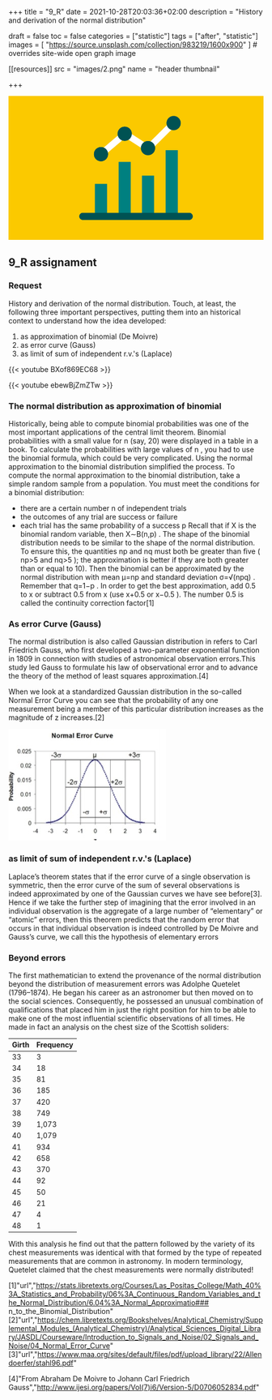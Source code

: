 +++
title = "9_R"
date = 2021-10-28T20:03:36+02:00
description = "History and derivation of the normal distribution"


draft = false
toc = false
categories = ["statistic"]
tags = ["after", "statistic"]
images = [
  "https://source.unsplash.com/collection/983219/1600x900"
] # overrides site-wide open graph image

[[resources]]
  src = "images/2.png"
  name = "header thumbnail"

+++

![header](images/2.png)

## 9_R assignament

### Request
History and derivation of the normal distribution. Touch, at least, the following three  important perspectives, putting them into an historical context to understand how  the idea developed:

1) as approximation of binomial (De Moivre)
2) as error curve (Gauss)
3) as limit of sum of independent r.v.'s (Laplace)


{{< youtube BXof869EC68 >}}

{{< youtube ebewBjZmZTw >}}

### The normal distribution as approximation of binomial
Historically, being able to compute binomial probabilities was one of the most important applications of the central limit theorem. Binomial probabilities with a small value for  n (say, 20) were displayed in a table in a book. To calculate the probabilities with large values of  n , you had to use the binomial formula, which could be very complicated. Using the normal approximation to the binomial distribution simplified the process. To compute the normal approximation to the binomial distribution, take a simple random sample from a population. You must meet the conditions for a binomial distribution:

- there are a certain number  n  of independent trials
- the outcomes of any trial are success or failure
- each trial has the same probability of a success  p 
Recall that if  X  is the binomial random variable, then  X∼B(n,p) . The shape of the binomial distribution needs to be similar to the shape of the normal distribution. To ensure this, the quantities  np  and  nq  must both be greater than five ( np>5  and  nq>5 ); the approximation is better if they are both greater than or equal to 10). Then the binomial can be approximated by the normal distribution with mean  μ=np  and standard deviation  σ=√(npq) . Remember that  q=1−p . In order to get the best approximation, add 0.5 to  x  or subtract 0.5 from  x  (use  x+0.5  or  x−0.5 ). The number 0.5 is called the continuity correction factor[1]

### As error Curve (Gauss)
The normal distribution is also called Gaussian distribution in refers to Carl Friedrich Gauss, who first developed a two-parameter exponential function in 1809 in connection with studies of astronomical observation errors.This study led Gauss to formulate his law of observational error and to advance the theory of the method of least squares approximation.[4]

When  we look at a standardized Gaussian distribution in  the so-called Normal Error Curve  you can see that the probability of any one measurement being a member of this particular distribution increases as the magnitude of z increases.[2]



![header](images/9.jpg)

### as limit of sum of independent r.v.'s (Laplace)
Laplace’s theorem states that if the error curve of a single observation is symmetric, then the error curve of the sum of several observations is indeed approximated by one of the Gaussian curves we have see before[3]. Hence if we take the further step of imagining that the error involved in an individual observation is the aggregate of a large number of “elementary” or “atomic” errors, then this theorem predicts that
the random error that occurs in that individual observation is indeed controlled by De
Moivre and Gauss’s curve, we call this the hypothesis of elementary errors

### Beyond errors

The first mathematician to extend the provenance of the normal distribution beyond
the distribution of measurement errors was Adolphe Quetelet (1796–1874). He began
his career as an astronomer but then moved on to the social sciences. Consequently,
he possessed an unusual combination of qualifications that placed him in just the right
position for him to be able to make one of the most influential scientific observations
of all times.
He made in fact an analysis on the chest size of the Scottish soliders: 

| Girth | Frequency |
|-------|-----------|
| 33    | 3         |
| 34    | 18        |
| 35    | 81        |
| 36    | 185       |
| 37    | 420       |
| 38    | 749       |
| 39    | 1,073     |
| 40    | 1,079     |
| 41    | 934       |
| 42    | 658       |
| 43    | 370       |
| 44    | 92        |
| 45    | 50        |
| 46    | 21        |
| 47    | 4         |
| 48    | 1         |

With this analysis he find out  that the pattern followed by the variety of
its chest measurements was identical with that formed by the type of repeated measurements that are common in astronomy. 
In modern terminology, Quetelet claimed that the chest measurements were normally distributed!




[1]"url","https://stats.libretexts.org/Courses/Las_Positas_College/Math_40%3A_Statistics_and_Probability/06%3A_Continuous_Random_Variables_and_the_Normal_Distribution/6.04%3A_Normal_Approximatio### n_to_the_Binomial_Distribution"
[2]"url","https://chem.libretexts.org/Bookshelves/Analytical_Chemistry/Supplemental_Modules_(Analytical_Chemistry)/Analytical_Sciences_Digital_Library/JASDL/Courseware/Introduction_to_Signals_and_Noise/02_Signals_and_Noise/04_Normal_Error_Curve"
[3]"url","https://www.maa.org/sites/default/files/pdf/upload_library/22/Allendoerfer/stahl96.pdf"

[4]"From Abraham De Moivre to Johann Carl Friedrich Gauss","http://www.ijesi.org/papers/Vol(7)i6/Version-5/D0706052834.pdf"
